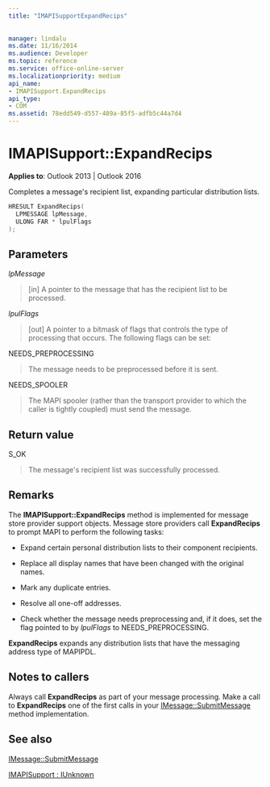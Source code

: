```yaml
---
title: "IMAPISupportExpandRecips"
 
 
manager: lindalu
ms.date: 11/16/2014
ms.audience: Developer
ms.topic: reference
ms.service: office-online-server
ms.localizationpriority: medium
api_name:
- IMAPISupport.ExpandRecips
api_type:
- COM
ms.assetid: 78edd549-d557-489a-85f5-adfb5c44a7d4
---
```


# IMAPISupport::ExpandRecips

  
  
**Applies to**: Outlook 2013 | Outlook 2016 
  
Completes a message's recipient list, expanding particular distribution lists.
  
```cpp
HRESULT ExpandRecips(
  LPMESSAGE lpMessage,
  ULONG FAR * lpulFlags
);
```

## Parameters

 _lpMessage_
  
> [in] A pointer to the message that has the recipient list to be processed.
    
 _lpulFlags_
  
> [out] A pointer to a bitmask of flags that controls the type of processing that occurs. The following flags can be set:
    
NEEDS_PREPROCESSING 
  
> The message needs to be preprocessed before it is sent.
    
NEEDS_SPOOLER 
  
> The MAPI spooler (rather than the transport provider to which the caller is tightly coupled) must send the message.
    
## Return value

S_OK 
  
> The message's recipient list was successfully processed.
    
## Remarks

The **IMAPISupport::ExpandRecips** method is implemented for message store provider support objects. Message store providers call **ExpandRecips** to prompt MAPI to perform the following tasks: 
  
- Expand certain personal distribution lists to their component recipients.
    
- Replace all display names that have been changed with the original names.
    
- Mark any duplicate entries.
    
- Resolve all one-off addresses. 
    
- Check whether the message needs preprocessing and, if it does, set the flag pointed to by  _lpulFlags_ to NEEDS_PREPROCESSING. 
    
 **ExpandRecips** expands any distribution lists that have the messaging address type of MAPIPDL. 
  
## Notes to callers

Always call **ExpandRecips** as part of your message processing. Make a call to **ExpandRecips** one of the first calls in your [IMessage::SubmitMessage](imessage-submitmessage.md) method implementation. 
  
## See also



[IMessage::SubmitMessage](imessage-submitmessage.md)
  
[IMAPISupport : IUnknown](imapisupportiunknown.md)

